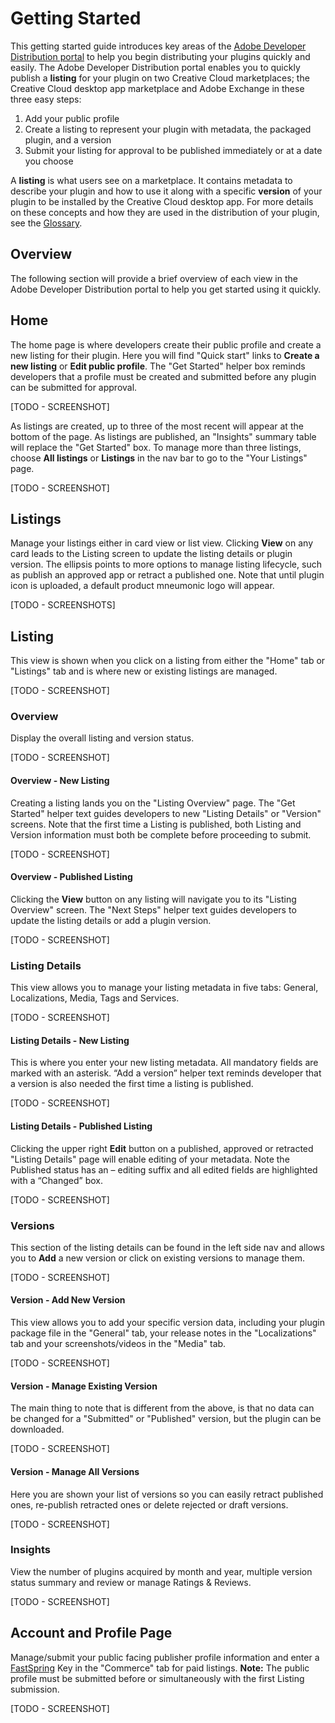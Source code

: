 # Getting Started

This getting started guide introduces key areas of the [Adobe Developer Distribution portal](/distribute/home) to help you begin distributing your plugins quickly and easily. The Adobe Developer Distribution portal enables you to quickly publish a **listing** for your plugin on two Creative Cloud marketplaces; the Creative Cloud desktop app marketplace and Adobe Exchange in these three easy steps:

1. Add your public profile
2. Create a listing to represent your plugin with metadata, the packaged plugin, and a version
3. Submit your listing for approval to be published immediately or at a date you choose

<InlineAlert slots="text" variant="help"/>

A **listing** is what users see on a marketplace. It contains metadata to describe your plugin and how to use it along with a specific **version** of your plugin to be installed by the Creative Cloud desktop app. For more details on these concepts and how they are used in the distribution of your plugin, see the [Glossary](./glossary.md).

## Overview

The following section will provide a brief overview of each view in the Adobe Developer Distribution portal to help you get started using it quickly.

## Home

The home page is where developers create their public profile and create a new listing for their plugin.
Here you will find "Quick start" links to **Create a new listing** or **Edit public profile**. The "Get Started" helper box reminds developers that a profile must be created and submitted before any plugin can be submitted for approval.

[TODO - SCREENSHOT]

As listings are created, up to three of the most recent will appear at the bottom of the page. As listings are published, an "Insights" summary table will replace the "Get Started" box. To manage more than three listings, choose **All listings** or **Listings** in the nav bar to go to the "Your Listings" page.

[TODO - SCREENSHOT]

## Listings

Manage your listings either in card view or list view. Clicking **View** on any card leads to the Listing screen to update the listing details or plugin version. The ellipsis points to more options to manage listing lifecycle, such as publish an approved app or retract a published one. Note that until plugin icon is uploaded, a default product mneumonic logo will appear.

[TODO - SCREENSHOTS]

## Listing

This view is shown when you click on a listing from either the "Home" tab or "Listings" tab and is where new or existing listings are managed.

[TODO - SCREENSHOT]

### Overview

Display the overall listing and version status.

[TODO - SCREENSHOT]

#### Overview - New Listing

Creating a listing lands you on the "Listing Overview" page. The "Get Started" helper text guides developers to new "Listing Details" or "Version" screens. Note that the first time a Listing is published, both Listing and Version information must both be complete before proceeding to submit.

[TODO - SCREENSHOT]

#### Overview - Published Listing

Clicking the **View** button on any listing will navigate you to its "Listing Overview" screen. The "Next Steps" helper text guides developers to update the listing details or add a plugin version.

[TODO - SCREENSHOT]

### Listing Details

This view allows you to manage your listing metadata in five tabs: General, Localizations, Media, Tags and Services.

[TODO - SCREENSHOT]

#### Listing Details - New Listing

This is where you enter your new listing metadata. All mandatory fields are marked with an asterisk. “Add a version” helper text reminds developer that a version is also needed the first time a listing is published.

[TODO - SCREENSHOT]

#### Listing Details - Published Listing

Clicking the upper right **Edit** button on a published, approved or retracted "Listing Details" page will enable editing of your metadata. Note the Published status has an – editing suffix and all edited fields are highlighted with a “Changed” box.

[TODO - SCREENSHOT]

### Versions

This section of the listing details can be found in the left side nav and allows you to **Add** a new version or click on existing versions to manage them.

[TODO - SCREENSHOT]

#### Version - Add New Version

This view allows you to add your specific version data, including your plugin package file in the "General" tab, your release notes in the "Localizations" tab and your screenshots/videos in the "Media" tab.

[TODO - SCREENSHOT]

#### Version - Manage Existing Version

The main thing to note that is different from the above, is that no data can be changed for a "Submitted" or "Published" version, but the plugin can be downloaded.

[TODO - SCREENSHOT]

#### Version - Manage All Versions

Here you are shown your list of versions so you can easily retract published ones, re-publish retracted ones or delete rejected or draft versions.

[TODO - SCREENSHOT]

### Insights

View the number of plugins acquired by month and year, multiple version status summary and review or manage Ratings & Reviews.

[TODO - SCREENSHOT]

## Account and Profile Page

Manage/submit your public facing publisher profile information and enter a [FastSpring](https://fastspring.com/sign-up/payee-adobe/) Key in the "Commerce" tab for paid listings. **Note:** The public profile must be submitted before or simultaneously with the first Listing submission.

[TODO - SCREENSHOT]

<!-- 1. Create and submit a public profile
2. Create your listing and enter the associated metadata
3. Upload a packaged plugin version
4. Submit your listing (with the option to preview it first, and the choice to publish it immediately or later) -->
